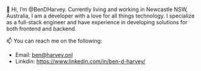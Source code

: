 :wave: Hi, I’m @BenDHarvey. Currently living and working in Newcastle NSW, Australia, I am a developer with a love for all things technology. I specialize as a full-stack engineer and have experience in developing solutions for both frontend and backend.

:mailbox: You can reach me on the following:

- Email: ben@harvey.onl
- Linkdin: https://www.linkedin.com/in/ben-d-harvey/
